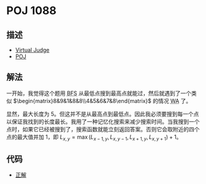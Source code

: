 # POJ 1088

## 描述

- [Virtual Judge](https://vjudge.net/problem/POJ-1088)
- [POJ](http://poj.org/problem?id=1088)

## 解法

一开始，我觉得这个题用 <abbr title="广度优先搜索">BFS</abbr> 从最低点搜到最高点就能过，然后就遇到了一个类似 $\begin{matrix}8&9&1&8&8\\4&5&6&7&8\end{matrix}$ 的情况 <abbr title="答案错误">WA</abbr> 了。

显然，最大长度为 5。但这并不是从最高点到最低点。因此我必须要搜到每一个点以保证我找到的长度最长。我用了一种记忆化搜索来减少搜索时间。当我搜到一个点时，如果它已经被搜到了，搜索函数就能立刻返回答案。否则它会取附近的四个点的最大值并加 1，即 $L_{x,y}=\max(L_{x-1,y},L_{x,y-1},L_{x+1,y},L_{x,y+1})+1$。

## 代码

- [正解](POJ.1088.0.cpp)

